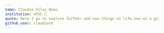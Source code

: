 ```yaml
---
name: Claudio Vilas Boas
institution: UFSC 🚩
quote: Here I go to explore further and new things on life now as a graduated coder and DOGEtoMoon!
github_user: claudiovb
---
```

